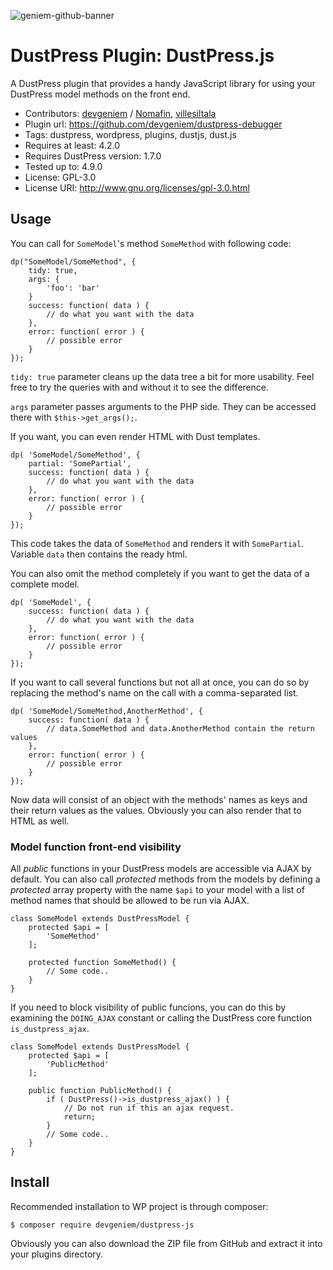 ![geniem-github-banner](https://cloud.githubusercontent.com/assets/5691777/14319886/9ae46166-fc1b-11e5-9630-d60aa3dc4f9e.png)
# DustPress Plugin: DustPress.js

A DustPress plugin that provides a handy JavaScript library for using your DustPress model methods on the front end.

- Contributors: [devgeniem](https://github.com/devgeniem) / [Nomafin](https://github.com/Nomafin), [villesiltala](https://github.com/villesiltala)
- Plugin url: https://github.com/devgeniem/dustpress-debugger
- Tags: dustpress, wordpress, plugins, dustjs, dust.js
- Requires at least: 4.2.0
- Requires DustPress version: 1.7.0
- Tested up to: 4.9.0
- License: GPL-3.0
- License URI: http://www.gnu.org/licenses/gpl-3.0.html

## Usage

You can call for `SomeModel`'s method `SomeMethod` with following code:

```
dp("SomeModel/SomeMethod", {
	tidy: true,
	args: {
		'foo': 'bar'
	}
	success: function( data ) {
		// do what you want with the data
	},
	error: function( error ) {
		// possible error
	}
});
```

`tidy: true` parameter cleans up the data tree a bit for more usability. Feel free to try the queries with and without it to see the difference.

`args` parameter passes arguments to the PHP side. They can be accessed there with `$this->get_args();`.

If you want, you can even render HTML with Dust templates.

```
dp( 'SomeModel/SomeMethod', {
	partial: 'SomePartial',
	success: function( data ) {
		// do what you want with the data
	},
	error: function( error ) {
		// possible error
	}
});
```
This code takes the data of `SomeMethod` and renders it with `SomePartial`. Variable `data` then contains the ready html.

You can also omit the method completely if you want to get the data of a complete model.

```
dp( 'SomeModel', {
	success: function( data ) {
		// do what you want with the data
	},
	error: function( error ) {
		// possible error
	}
});
```

If you want to call several functions but not all at once, you can do so by replacing the method's name on the call with a comma-separated list.
```
dp( 'SomeModel/SomeMethod,AnotherMethod', {
	success: function( data ) {
		// data.SomeMethod and data.AnotherMethod contain the return values
	},
	error: function( error ) {
		// possible error
	}
});
```

Now data will consist of an object with the methods' names as keys and their return values as the values. Obviously you can also render that to HTML as well.

### Model function front-end visibility

All *public* functions in your DustPress models are accessible via AJAX by default. You can also call *protected* methods from the models by defining a *protected* array property with the name `$api` to your model with a list of method names that should be allowed to be run via AJAX.

```
class SomeModel extends DustPressModel {
    protected $api = [
        'SomeMethod'
    ];

    protected function SomeMethod() {
        // Some code..
    }
}
```

If you need to block visibility of public funcions, you can do this by examining the `DOING_AJAX` constant or calling the DustPress core function `is_dustpress_ajax`.

```
class SomeModel extends DustPressModel {
    protected $api = [
        'PublicMethod'
    ];

    public function PublicMethod() {
        if ( DustPress()->is_dustpress_ajax() ) {
            // Do not run if this an ajax request.
            return;
        }
        // Some code..
    }
}
```

## Install

Recommended installation to WP project is through composer:
```
$ composer require devgeniem/dustpress-js
```

Obviously you can also download the ZIP file from GitHub and extract it into your plugins directory.
